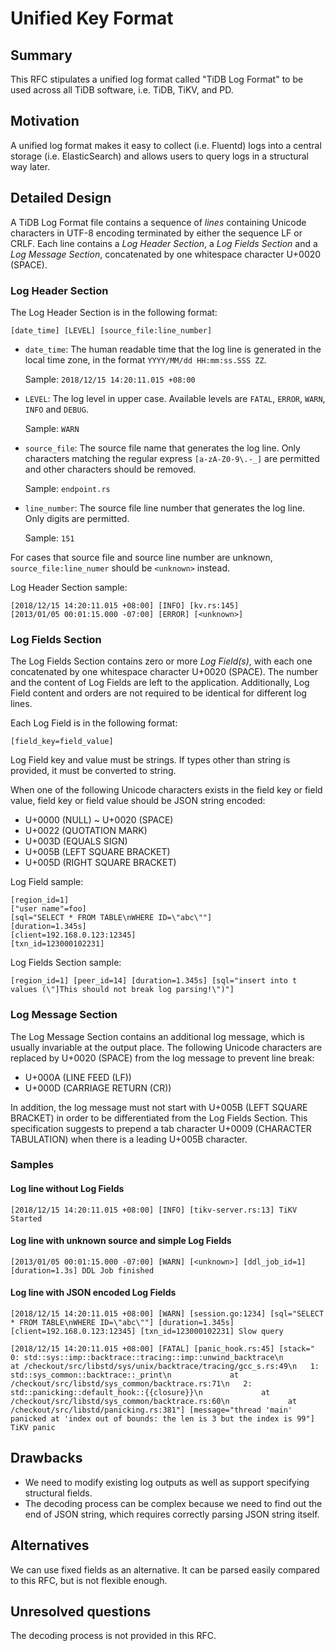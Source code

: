 # Unified Key Format

## Summary

This RFC stipulates a unified log format called "TiDB Log Format" to be used
across all TiDB software, i.e. TiDB, TiKV, and PD.

## Motivation

A unified log format makes it easy to collect (i.e. Fluentd) logs into a central
storage (i.e. ElasticSearch) and allows users to query logs in a structural way
later.

## Detailed Design

A TiDB Log Format file contains a sequence of *lines* containing Unicode
characters in UTF-8 encoding terminated by either the sequence LF or CRLF. Each
line contains a *Log Header Section*, a *Log Fields Section* and a
*Log Message Section*, concatenated by one whitespace character U+0020 (SPACE).

### Log Header Section

The Log Header Section is in the following format:

```text
[date_time] [LEVEL] [source_file:line_number]
```

- `date_time`: The human readable time that the log line is generated in the
  local time zone, in the format `YYYY/MM/dd HH:mm:ss.SSS ZZ`.

   Sample: `2018/12/15 14:20:11.015 +08:00`

- `LEVEL`: The log level in upper case. Available levels are `FATAL`, `ERROR`,
  `WARN`, `INFO` and `DEBUG`.

   Sample: `WARN`

- `source_file`: The source file name that generates the log line. Only
  characters matching the regular express `[a-zA-Z0-9\.-_]` are permitted and
  other characters should be removed.

   Sample: `endpoint.rs`

- `line_number`: The source file line number that generates the log line.
  Only digits are permitted.

   Sample: `151`

For cases that source file and source line number are unknown,
`source_file:line_numer` should be `<unknown>` instead.

Log Header Section sample:

```text
[2018/12/15 14:20:11.015 +08:00] [INFO] [kv.rs:145]
[2013/01/05 00:01:15.000 -07:00] [ERROR] [<unknown>]
```

### Log Fields Section

The Log Fields Section contains zero or more *Log Field(s)*, with each one
concatenated by one whitespace character U+0020 (SPACE). The number and the
content of Log Fields are left to the application. Additionally, Log Field
content and orders are not required to be identical for different log lines.

Each Log Field is in the following format:

```text
[field_key=field_value]
```

Log Field key and value must be strings. If types other than string is provided,
it must be converted to string.

When one of the following Unicode characters exists in the field key or field
value, field key or field value should be JSON string encoded:

- U+0000 (NULL) ~ U+0020 (SPACE)
- U+0022 (QUOTATION MARK)
- U+003D (EQUALS SIGN)
- U+005B (LEFT SQUARE BRACKET)
- U+005D (RIGHT SQUARE BRACKET)

Log Field sample:

```text
[region_id=1]
["user name"=foo]
[sql="SELECT * FROM TABLE\nWHERE ID=\"abc\""]
[duration=1.345s]
[client=192.168.0.123:12345]
[txn_id=123000102231]
```

Log Fields Section sample:

```text
[region_id=1] [peer_id=14] [duration=1.345s] [sql="insert into t values (\"]This should not break log parsing!\")"]
```

### Log Message Section

The Log Message Section contains an additional log message, which is usually
invariable at the output place. The following Unicode characters are replaced
by U+0020 (SPACE) from the log message to prevent line break:

- U+000A (LINE FEED (LF))
- U+000D (CARRIAGE RETURN (CR))

In addition, the log message must not start with U+005B (LEFT SQUARE BRACKET)
in order to be differentiated from the Log Fields Section. This specification
suggests to prepend a tab character U+0009 (CHARACTER TABULATION) when there is
a leading U+005B character.

### Samples

#### Log line without Log Fields

```text
[2018/12/15 14:20:11.015 +08:00] [INFO] [tikv-server.rs:13] TiKV Started
```

#### Log line with unknown source and simple Log Fields

```text
[2013/01/05 00:01:15.000 -07:00] [WARN] [<unknown>] [ddl_job_id=1] [duration=1.3s] DDL Job finished
```

#### Log line with JSON encoded Log Fields

```text
[2018/12/15 14:20:11.015 +08:00] [WARN] [session.go:1234] [sql="SELECT * FROM TABLE\nWHERE ID=\"abc\""] [duration=1.345s] [client=192.168.0.123:12345] [txn_id=123000102231] Slow query
```

```text
[2018/12/15 14:20:11.015 +08:00] [FATAL] [panic_hook.rs:45] [stack="   0: std::sys::imp::backtrace::tracing::imp::unwind_backtrace\n             at /checkout/src/libstd/sys/unix/backtrace/tracing/gcc_s.rs:49\n   1: std::sys_common::backtrace::_print\n             at /checkout/src/libstd/sys_common/backtrace.rs:71\n   2: std::panicking::default_hook::{{closure}}\n             at /checkout/src/libstd/sys_common/backtrace.rs:60\n             at /checkout/src/libstd/panicking.rs:381"] [message="thread 'main' panicked at 'index out of bounds: the len is 3 but the index is 99"] TiKV panic
```

## Drawbacks

- We need to modify existing log outputs as well as support specifying
  structural fields.
- The decoding process can be complex because we need to find out the end of
  JSON string, which requires correctly parsing JSON string itself.

## Alternatives

We can use fixed fields as an alternative. It can be parsed easily compared to
this RFC, but is not flexible enough.

## Unresolved questions

The decoding process is not provided in this RFC.
